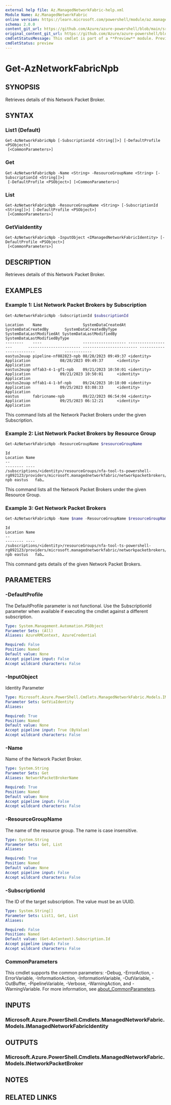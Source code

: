 ```yaml
---
external help file: Az.ManagedNetworkFabric-help.xml
Module Name: Az.ManagedNetworkFabric
online version: https://learn.microsoft.com/powershell/module/az.managednetworkfabric/get-aznetworkfabricnpb
schema: 2.0.0
content_git_url: https://github.com/Azure/azure-powershell/blob/main/src/ManagedNetworkFabric/ManagedNetworkFabric/help/Get-AzNetworkFabricNpb.md
original_content_git_url: https://github.com/Azure/azure-powershell/blob/main/src/ManagedNetworkFabric/ManagedNetworkFabric/help/Get-AzNetworkFabricNpb.md
cmdletStatusMessage: This cmdlet is part of a **Preview** module. Preview versions aren't recommended for use in production environments. For more information, see https://aka.ms/azps-refstatus.
cmdletStatus: preview
---
```

# Get-AzNetworkFabricNpb

## SYNOPSIS
Retrieves details of this Network Packet Broker.

## SYNTAX

### List1 (Default)
```
Get-AzNetworkFabricNpb [-SubscriptionId <String[]>] [-DefaultProfile <PSObject>]
 [<CommonParameters>]
```

### Get
```
Get-AzNetworkFabricNpb -Name <String> -ResourceGroupName <String> [-SubscriptionId <String[]>]
 [-DefaultProfile <PSObject>] [<CommonParameters>]
```

### List
```
Get-AzNetworkFabricNpb -ResourceGroupName <String> [-SubscriptionId <String[]>] [-DefaultProfile <PSObject>]
 [<CommonParameters>]
```

### GetViaIdentity
```
Get-AzNetworkFabricNpb -InputObject <IManagedNetworkFabricIdentity> [-DefaultProfile <PSObject>]
 [<CommonParameters>]
```

## DESCRIPTION
Retrieves details of this Network Packet Broker.

## EXAMPLES

### Example 1: List Network Packet Brokers by Subscription
```powershell
Get-AzNetworkFabricNpb -SubscriptionId $subscriptionId
```

```output
Location    Name                  SystemDataCreatedAt SystemDataCreatedBy       SystemDataCreatedByType SystemDataLastModifiedAt SystemDataLastModifiedBy             SystemDataLastModifiedByType
--------    ----                  ------------------- -------------------       ----------------------- ------------------------ ------------------------             ------------
eastus2euap pipeline-nf082823-npb 08/28/2023 09:49:37 <identity>                Application             08/28/2023 09:49:37      <identity> Application
eastus2euap nffab3-4-1-gf1-npb    09/21/2023 10:50:01 <identity>                Application             09/21/2023 10:50:01      <identity> Application
eastus2euap nffab1-4-1-bf-npb     09/24/2023 10:18:00 <identity>                Application             09/25/2023 03:08:33      <identity> Application
eastus      fabricname-npb        09/22/2023 06:54:04 <identity>                Application             09/25/2023 06:12:21      <identity> Application
```

This command lists all the Network Packet Brokers under the given Subscription.

### Example 2: List Network Packet Brokers by Resource Group
```powershell
Get-AzNetworkFabricNpb -ResourceGroupName $resourceGroupName
```

```output
Id                                                                                                                                                    Location Name
--                                                                                                                                                    -------- ----
/subscriptions/<identity>/resourceGroups/nfa-tool-ts-powershell-rg092123/providers/microsoft.managednetworkfabric/networkpacketbrokers/fabricname-npb eastus   fab…
```

This command lists all the Network Packet Brokers under the given Resource Group.

### Example 3: Get Network Packet Brokers
```powershell
Get-AzNetworkFabricNpb -Name $name -ResourceGroupName $resourceGroupName
```

```output
Id                                                                                                                                                    Location Name
--                                                                                                                                                    -------- ----
/subscriptions/<identity>/resourceGroups/nfa-tool-ts-powershell-rg092123/providers/microsoft.managednetworkfabric/networkpacketbrokers/fabricname-npb eastus   fab…
```

This command gets details of the given Network Packet Brokers.

## PARAMETERS

### -DefaultProfile
The DefaultProfile parameter is not functional.
Use the SubscriptionId parameter when available if executing the cmdlet against a different subscription.

```yaml
Type: System.Management.Automation.PSObject
Parameter Sets: (All)
Aliases: AzureRMContext, AzureCredential

Required: False
Position: Named
Default value: None
Accept pipeline input: False
Accept wildcard characters: False
```

### -InputObject
Identity Parameter

```yaml
Type: Microsoft.Azure.PowerShell.Cmdlets.ManagedNetworkFabric.Models.IManagedNetworkFabricIdentity
Parameter Sets: GetViaIdentity
Aliases:

Required: True
Position: Named
Default value: None
Accept pipeline input: True (ByValue)
Accept wildcard characters: False
```

### -Name
Name of the Network Packet Broker.

```yaml
Type: System.String
Parameter Sets: Get
Aliases: NetworkPacketBrokerName

Required: True
Position: Named
Default value: None
Accept pipeline input: False
Accept wildcard characters: False
```

### -ResourceGroupName
The name of the resource group.
The name is case insensitive.

```yaml
Type: System.String
Parameter Sets: Get, List
Aliases:

Required: True
Position: Named
Default value: None
Accept pipeline input: False
Accept wildcard characters: False
```

### -SubscriptionId
The ID of the target subscription.
The value must be an UUID.

```yaml
Type: System.String[]
Parameter Sets: List1, Get, List
Aliases:

Required: False
Position: Named
Default value: (Get-AzContext).Subscription.Id
Accept pipeline input: False
Accept wildcard characters: False
```

### CommonParameters
This cmdlet supports the common parameters: -Debug, -ErrorAction, -ErrorVariable, -InformationAction, -InformationVariable, -OutVariable, -OutBuffer, -PipelineVariable, -Verbose, -WarningAction, and -WarningVariable. For more information, see [about_CommonParameters](http://go.microsoft.com/fwlink/?LinkID=113216).

## INPUTS

### Microsoft.Azure.PowerShell.Cmdlets.ManagedNetworkFabric.Models.IManagedNetworkFabricIdentity

## OUTPUTS

### Microsoft.Azure.PowerShell.Cmdlets.ManagedNetworkFabric.Models.INetworkPacketBroker

## NOTES

## RELATED LINKS

